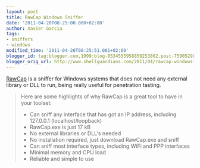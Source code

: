 ```yaml
---
layout: post
title: RawCap Windows Sniffer
date: '2011-04-20T08:25:00.000+02:00'
author: Xavier Garcia
tags:
- sniffers
- windows
modified_time: '2011-04-20T08:25:51.081+02:00'
blogger_id: tag:blogger.com,1999:blog-8534555958859253862.post-7590529899498878821
blogger_orig_url: http://www.shellguardians.com/2011/04/rawcap-windows-sniffer.html
---
```

[RawCap](http://www.netresec.com/?page=Blog&month=2011-04&post=RawCap-sniffer-for-Windows-released) is a sniffer for Windows systems that does not need any external library or DLL to run, being really useful for penetration tasting.

> Here are some highlights of why RawCap is a great tool to have in your toolset:
> 
> * Can sniff any interface that has got an IP address, including 127.0.0.1 (localhost/loopback)
> * RawCap.exe is just 17 kB
> * No external libraries or DLL's needed
> * No installation required, just download RawCap.exe and sniff
> * Can sniff most interface types, including WiFi and PPP interfaces
> * Minimal memory and CPU load
> * Reliable and simple to use
